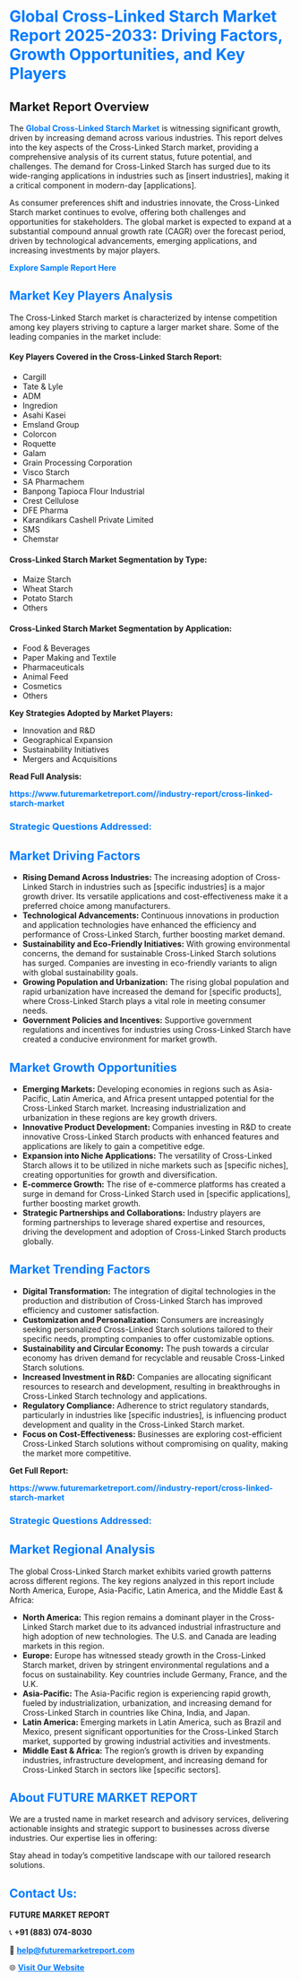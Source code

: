 <h1 style="color: #007BFF;">Global Cross-Linked Starch Market Report 2025-2033: Driving Factors, Growth Opportunities, and Key Players</h1>

<section id="overview">
<h2>Market Report Overview</h2>
<p>The <a href="https://www.futuremarketreport.com//industry-report/cross-linked-starch-market" style="color: #007BFF; text-decoration: none;"><strong>Global Cross-Linked Starch Market</strong></a> is witnessing significant growth, driven by increasing demand across various industries. This report delves into the key aspects of the Cross-Linked Starch market, providing a comprehensive analysis of its current status, future potential, and challenges. The demand for Cross-Linked Starch has surged due to its wide-ranging applications in industries such as [insert industries], making it a critical component in modern-day [applications].</p>
<p>As consumer preferences shift and industries innovate, the Cross-Linked Starch market continues to evolve, offering both challenges and opportunities for stakeholders. The global market is expected to expand at a substantial compound annual growth rate (CAGR) over the forecast period, driven by technological advancements, emerging applications, and increasing investments by major players.</p>
</section>

<section id="overview">
<p><a href="https://www.futuremarketreport.com//request-sample/reportId=45458" style="color: #007BFF; text-decoration: none;"><strong>Explore Sample Report Here</strong></a></p>
</section>

<section id="key-players">
<h2 style="color: #007BFF;">Market Key Players Analysis</h2>
<p>The Cross-Linked Starch market is characterized by intense competition among key players striving to capture a larger market share. Some of the leading companies in the market include:</p>
<h4>Key Players Covered in the Cross-Linked Starch Report:</h4>
<ul><li>Cargill</li><li>Tate &amp; Lyle</li><li>ADM</li><li>Ingredion</li><li>Asahi Kasei</li><li>Emsland Group</li><li>Colorcon</li><li>Roquette</li><li>Galam</li><li>Grain Processing Corporation</li><li>Visco Starch</li><li>SA Pharmachem</li><li>Banpong Tapioca Flour Industrial</li><li>Crest Cellulose</li><li>DFE Pharma</li><li>Karandikars Cashell Private Limited</li><li>SMS</li><li>Chemstar</li></ul>
<h4>Cross-Linked Starch Market Segmentation by Type:</h4>
<ul><li>Maize Starch</li><li>Wheat Starch</li><li>Potato Starch</li><li>Others</li></ul>

<h4>Cross-Linked Starch Market Segmentation by Application:</h4>
<ul><li>Food &amp; Beverages</li><li>Paper Making and Textile</li><li>Pharmaceuticals</li><li>Animal Feed</li><li>Cosmetics</li><li>Others</li></ul>
<p><strong>Key Strategies Adopted by Market Players:</strong></p>
<ul>
<li>Innovation and R&D</li>
<li>Geographical Expansion</li>
<li>Sustainability Initiatives</li>
<li>Mergers and Acquisitions</li>
</ul>
</section>

<section>
<p><strong>Read Full Analysis: </strong></p><a href="https://www.futuremarketreport.com//industry-report/cross-linked-starch-market" style="color: #007BFF; text-decoration: none;"><strong>https://www.futuremarketreport.com//industry-report/cross-linked-starch-market</strong></a>
<h3 style="color: #007BFF;">Strategic Questions Addressed:</h3>
</section>

<section id="driving-factors">
<h2 style="color: #007BFF;">Market Driving Factors</h2>
<ul>
<li><strong>Rising Demand Across Industries:</strong> The increasing adoption of Cross-Linked Starch in industries such as [specific industries] is a major growth driver. Its versatile applications and cost-effectiveness make it a preferred choice among manufacturers.</li>
<li><strong>Technological Advancements:</strong> Continuous innovations in production and application technologies have enhanced the efficiency and performance of Cross-Linked Starch, further boosting market demand.</li>
<li><strong>Sustainability and Eco-Friendly Initiatives:</strong> With growing environmental concerns, the demand for sustainable Cross-Linked Starch solutions has surged. Companies are investing in eco-friendly variants to align with global sustainability goals.</li>
<li><strong>Growing Population and Urbanization:</strong> The rising global population and rapid urbanization have increased the demand for [specific products], where Cross-Linked Starch plays a vital role in meeting consumer needs.</li>
<li><strong>Government Policies and Incentives:</strong> Supportive government regulations and incentives for industries using Cross-Linked Starch have created a conducive environment for market growth.</li>
</ul>
</section>

<section id="growth-opportunities">
<h2 style="color: #007BFF;">Market Growth Opportunities</h2>
<ul>
<li><strong>Emerging Markets:</strong> Developing economies in regions such as Asia-Pacific, Latin America, and Africa present untapped potential for the Cross-Linked Starch market. Increasing industrialization and urbanization in these regions are key growth drivers.</li>
<li><strong>Innovative Product Development:</strong> Companies investing in R&D to create innovative Cross-Linked Starch products with enhanced features and applications are likely to gain a competitive edge.</li>
<li><strong>Expansion into Niche Applications:</strong> The versatility of Cross-Linked Starch allows it to be utilized in niche markets such as [specific niches], creating opportunities for growth and diversification.</li>
<li><strong>E-commerce Growth:</strong> The rise of e-commerce platforms has created a surge in demand for Cross-Linked Starch used in [specific applications], further boosting market growth.</li>
<li><strong>Strategic Partnerships and Collaborations:</strong> Industry players are forming partnerships to leverage shared expertise and resources, driving the development and adoption of Cross-Linked Starch products globally.</li>
</ul>
</section>

<section id="trending-factors">
<h2 style="color: #007BFF;">Market Trending Factors</h2>
<ul>
<li><strong>Digital Transformation:</strong> The integration of digital technologies in the production and distribution of Cross-Linked Starch has improved efficiency and customer satisfaction.</li>
<li><strong>Customization and Personalization:</strong> Consumers are increasingly seeking personalized Cross-Linked Starch solutions tailored to their specific needs, prompting companies to offer customizable options.</li>
<li><strong>Sustainability and Circular Economy:</strong> The push towards a circular economy has driven demand for recyclable and reusable Cross-Linked Starch solutions.</li>
<li><strong>Increased Investment in R&D:</strong> Companies are allocating significant resources to research and development, resulting in breakthroughs in Cross-Linked Starch technology and applications.</li>
<li><strong>Regulatory Compliance:</strong> Adherence to strict regulatory standards, particularly in industries like [specific industries], is influencing product development and quality in the Cross-Linked Starch market.</li>
<li><strong>Focus on Cost-Effectiveness:</strong> Businesses are exploring cost-efficient Cross-Linked Starch solutions without compromising on quality, making the market more competitive.</li>
</ul>
</section>

<section>
<p><strong>Get Full Report: </strong></p><a href="https://www.futuremarketreport.com//industry-report/cross-linked-starch-market" style="color: #007BFF; text-decoration: none;"><strong>https://www.futuremarketreport.com//industry-report/cross-linked-starch-market</strong></a>
<h3 style="color: #007BFF;">Strategic Questions Addressed:</h3>
</section>


<section id="regional-analysis">
<h2 style="color: #007BFF;">Market Regional Analysis</h2>
<p>The global Cross-Linked Starch market exhibits varied growth patterns across different regions. The key regions analyzed in this report include North America, Europe, Asia-Pacific, Latin America, and the Middle East & Africa:</p>
<ul>
<li><strong>North America:</strong> This region remains a dominant player in the Cross-Linked Starch market due to its advanced industrial infrastructure and high adoption of new technologies. The U.S. and Canada are leading markets in this region.</li>
<li><strong>Europe:</strong> Europe has witnessed steady growth in the Cross-Linked Starch market, driven by stringent environmental regulations and a focus on sustainability. Key countries include Germany, France, and the U.K.</li>
<li><strong>Asia-Pacific:</strong> The Asia-Pacific region is experiencing rapid growth, fueled by industrialization, urbanization, and increasing demand for Cross-Linked Starch in countries like China, India, and Japan.</li>
<li><strong>Latin America:</strong> Emerging markets in Latin America, such as Brazil and Mexico, present significant opportunities for the Cross-Linked Starch market, supported by growing industrial activities and investments.</li>
<li><strong>Middle East & Africa:</strong> The region’s growth is driven by expanding industries, infrastructure development, and increasing demand for Cross-Linked Starch in sectors like [specific sectors].</li>
</ul>
</section>

<footer>
<h2 style="color: #007BFF;">About FUTURE MARKET REPORT</h2>
<p>We are a trusted name in market research and advisory services, delivering actionable insights and strategic support to businesses across diverse industries. Our expertise lies in offering:</p>

<p>Stay ahead in today’s competitive landscape with our tailored research solutions.</p>

<h2 style="color: #007BFF;">Contact Us:</h2>
<p><strong>FUTURE MARKET REPORT</strong></p>
<p>📞 <strong>+91 (883) 074-8030</strong></p>
<p>📧 <strong><a href="mailto:help@futuremarketreport.com" style="color: #007BFF;">help@futuremarketreport.com</a></strong></p>
<p>🌐 <strong><a href="https://www.futuremarketreport.com/" style="color: #007BFF;">Visit Our Website</a></strong></p>
</footer>